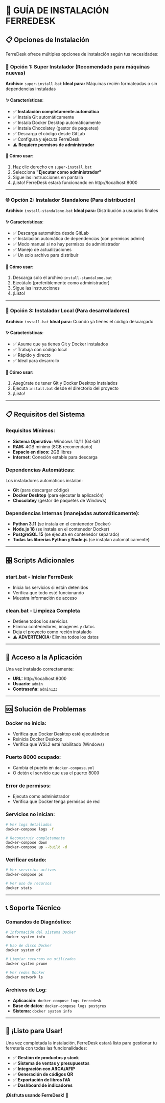 # 🚀 GUÍA DE INSTALACIÓN FERREDESK

## 📋 Opciones de Instalación

FerreDesk ofrece múltiples opciones de instalación según tus necesidades:

### 🎯 **Opción 1: Super Instalador (Recomendado para máquinas nuevas)**
**Archivo:** `super-install.bat`
**Ideal para:** Máquinas recién formateadas o sin dependencias instaladas

#### ✨ **Características:**
- ✅ **Instalación completamente automática**
- ✅ Instala Git automáticamente
- ✅ Instala Docker Desktop automáticamente
- ✅ Instala Chocolatey (gestor de paquetes)
- ✅ Descarga el código desde GitLab
- ✅ Configura y ejecuta FerreDesk
- ⚠️ **Requiere permisos de administrador**

#### 🚀 **Cómo usar:**
1. Haz clic derecho en `super-install.bat`
2. Selecciona **"Ejecutar como administrador"**
3. Sigue las instrucciones en pantalla
4. ¡Listo! FerreDesk estará funcionando en http://localhost:8000

---

### 🌐 **Opción 2: Instalador Standalone (Para distribución)**
**Archivo:** `install-standalone.bat`
**Ideal para:** Distribución a usuarios finales

#### ✨ **Características:**
- ✅ Descarga automática desde GitLab
- ✅ Instalación automática de dependencias (con permisos admin)
- ✅ Modo manual si no hay permisos de administrador
- ✅ Manejo de actualizaciones
- ✅ Un solo archivo para distribuir

#### 🚀 **Cómo usar:**
1. Descarga solo el archivo `install-standalone.bat`
2. Ejecútalo (preferiblemente como administrador)
3. Sigue las instrucciones
4. ¡Listo!

---

### 🔧 **Opción 3: Instalador Local (Para desarrolladores)**
**Archivo:** `install.bat`
**Ideal para:** Cuando ya tienes el código descargado

#### ✨ **Características:**
- ✅ Asume que ya tienes Git y Docker instalados
- ✅ Trabaja con código local
- ✅ Rápido y directo
- ✅ Ideal para desarrollo

#### 🚀 **Cómo usar:**
1. Asegúrate de tener Git y Docker Desktop instalados
2. Ejecuta `install.bat` desde el directorio del proyecto
3. ¡Listo!

---

## 📋 **Requisitos del Sistema**

### **Requisitos Mínimos:**
- **Sistema Operativo:** Windows 10/11 (64-bit)
- **RAM:** 4GB mínimo (8GB recomendado)
- **Espacio en disco:** 2GB libres
- **Internet:** Conexión estable para descarga

### **Dependencias Automáticas:**
Los instaladores automáticos instalan:
- **Git** (para descargar código)
- **Docker Desktop** (para ejecutar la aplicación)
- **Chocolatey** (gestor de paquetes de Windows)

### **Dependencias Internas (manejadas automáticamente):**
- **Python 3.11** (se instala en el contenedor Docker)
- **Node.js 18** (se instala en el contenedor Docker)
- **PostgreSQL 15** (se ejecuta en contenedor separado)
- **Todas las librerías Python y Node.js** (se instalan automáticamente)

---

## 🎛️ **Scripts Adicionales**

### **start.bat** - Iniciar FerreDesk
- Inicia los servicios si están detenidos
- Verifica que todo esté funcionando
- Muestra información de acceso

### **clean.bat** - Limpieza Completa
- Detiene todos los servicios
- Elimina contenedores, imágenes y datos
- Deja el proyecto como recién instalado
- ⚠️ **ADVERTENCIA:** Elimina todos los datos

---

## 🔑 **Acceso a la Aplicación**

Una vez instalado correctamente:

- **URL:** http://localhost:8000
- **Usuario:** `admin`
- **Contraseña:** `admin123`

---

## 🆘 **Solución de Problemas**

### **Docker no inicia:**
- Verifica que Docker Desktop esté ejecutándose
- Reinicia Docker Desktop
- Verifica que WSL2 esté habilitado (Windows)

### **Puerto 8000 ocupado:**
- Cambia el puerto en `docker-compose.yml`
- O detén el servicio que usa el puerto 8000

### **Error de permisos:**
- Ejecuta como administrador
- Verifica que Docker tenga permisos de red

### **Servicios no inician:**
```bash
# Ver logs detallados
docker-compose logs -f

# Reconstruir completamente
docker-compose down
docker-compose up --build -d
```

### **Verificar estado:**
```bash
# Ver servicios activos
docker-compose ps

# Ver uso de recursos
docker stats
```

---

## 📞 **Soporte Técnico**

### **Comandos de Diagnóstico:**
```bash
# Información del sistema Docker
docker system info

# Uso de disco Docker
docker system df

# Limpiar recursos no utilizados
docker system prune

# Ver redes Docker
docker network ls
```

### **Archivos de Log:**
- **Aplicación:** `docker-compose logs ferredesk`
- **Base de datos:** `docker-compose logs postgres`
- **Sistema:** `docker system info`

---

## 🎉 **¡Listo para Usar!**

Una vez completada la instalación, FerreDesk estará listo para gestionar tu ferretería con todas las funcionalidades:

- ✅ **Gestión de productos y stock**
- ✅ **Sistema de ventas y presupuestos**
- ✅ **Integración con ARCA/AFIP**
- ✅ **Generación de códigos QR**
- ✅ **Exportación de libros IVA**
- ✅ **Dashboard de indicadores**

**¡Disfruta usando FerreDesk!** 🚀

